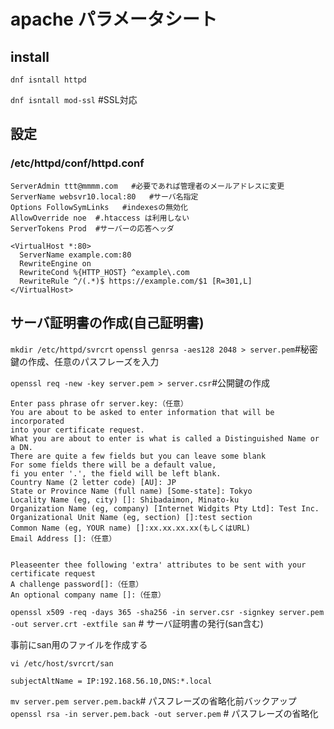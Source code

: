 # apache パラメータシート

## install
`dnf isntall httpd`

`dnf isntall mod-ssl` #SSL対応

## 設定

### /etc/httpd/conf/httpd.conf
```
ServerAdmin ttt@mmmm.com   #必要であれば管理者のメールアドレスに変更
ServerName websvr10.local:80   #サーバ名指定
Options FollowSymLinks   #indexesの無効化
AllowOverride noe  #.htaccess は利用しない
ServerTokens Prod  #サーバーの応答ヘッダ
```
``` #https用追記
<VirtualHost *:80>
  ServerName example.com:80
  RewriteEngine on
  RewriteCond %{HTTP_HOST} ^example\.com
  RewriteRule ^/(.*)$ https://example.com/$1 [R=301,L]
</VirtualHost>
```

## サーバ証明書の作成(自己証明書)
`mkdir /etc/httpd/svrcrt`
`openssl genrsa -aes128 2048 > server.pem`#秘密鍵の作成、任意のパスフレーズを入力

`openssl req -new -key server.pem > server.csr`#公開鍵の作成
```
Enter pass phrase ofr server.key:（任意）
You are about to be asked to enter information that will be incorporated 
into your certificate request.
What you are about to enter is what is called a Distinguished Name or a DN.
There are quite a few fields but you can leave some blank
For some fields there will be a default value,
fi you enter '.', the field will be left blank.
Country Name (2 letter code) [AU]: JP
State or Province Name (full name) [Some-state]: Tokyo
Locality Name (eg, city) []: Shibadaimon, Minato-ku
Organization Name (eg, company) [Internet Widgits Pty Ltd]: Test Inc.
Organizational Unit Name (eg, section) []:test section
Common Name (eg, YOUR name) []:xx.xx.xx.xx(もしくはURL)
Email Address []:（任意）


Pleaseenter thee following 'extra' attributes to be sent with your certificate request
A challenge password[]:（任意）
An optional company name []:（任意）
```

`openssl x509 -req -days 365 -sha256 -in server.csr -signkey server.pem -out server.crt -extfile san` # サーバ証明書の発行(san含む)

事前にsan用のファイルを作成する

`vi /etc/host/svrcrt/san`
```
subjectAltName = IP:192.168.56.10,DNS:*.local
```

`mv server.pem server.pem.back`# パスフレーズの省略化前バックアップ<br>
`openssl rsa -in server.pem.back -out server.pem` # パスフレーズの省略化

